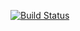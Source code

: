 [![Build
Status](https://travis-ci.org/RuohanHu/gittest.svg?branch=master)](https://travis-ci.org/RuohanHu/gittest)
